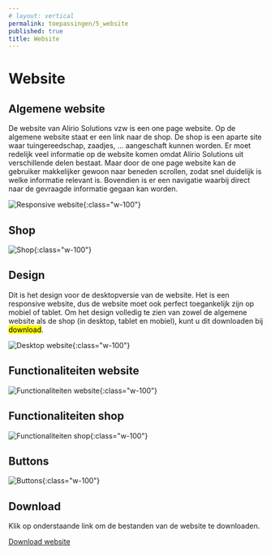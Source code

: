 ```yaml
---
# layout: vertical
permalink: toepassingen/5_website
published: true
title: Website
---
```


# Website

## Algemene website

De website van Alirio Solutions vzw is een one page website.
Op de algemene website staat er een link naar de shop.
De shop is een aparte site waar tuingereedschap, zaadjes, ... aangeschaft kunnen worden.
Er moet redelijk veel informatie op de website komen omdat Alirio Solutions uit verschillende delen bestaat.
Maar door de one page website kan de gebruiker makkelijker gewoon naar beneden scrollen,
zodat snel duidelijk is welke informatie relevant is.
Bovendien is er een navigatie waarbij direct naar de gevraagde informatie gegaan kan worden.

![Responsive website](../images/aliriosolutions/toepassingen_website1.png){:class="w-100"}

## Shop

![Shop](../images/aliriosolutions/toepassingen_shop1.png){:class="w-100"}

## Design

Dit is het design voor de desktopversie van de website.
Het is een responsive website, dus de website moet ook perfect toegankelijk zijn op mobiel of tablet.
Om het design volledig te zien van zowel de algemene website als de shop (in desktop, tablet en mobiel),
kunt u dit downloaden bij <mark>download</mark>.

![Desktop website](../images/aliriosolutions/toepassingen_website2.png){:class="w-100"}

## Functionaliteiten website

![Functionaliteiten website](../images/aliriosolutions/toepassingen_website_functionaliteiten.png){:class="w-100"}

## Functionaliteiten shop

![Functionaliteiten shop](../images/aliriosolutions/toepassingen_shop_functionaliteiten.png){:class="w-100"}

## Buttons

![Buttons](../images/aliriosolutions/toepassingen_website_buttons.png){:class="w-100"}

## Download

Klik op onderstaande link om de bestanden van de website te downloaden.

<a href="https://studentarteveldehsbe-my.sharepoint.com/:u:/g/personal/barbcour_student_arteveldehs_be/EWkAtWntvfBBn2fRWk7Ef3YBnF4DFCxf1RnTywNwnG3k4g?e=AqhRF1">Download website</a>